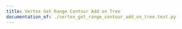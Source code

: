 ```yaml
---
title: Vertex Get Range Contour Add on Tree
documentation_of: ./vertex_get_range_contour_add_on_tree.test.py
---
```

